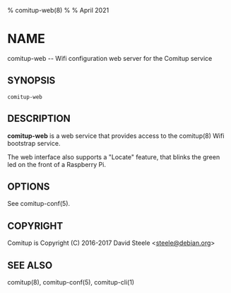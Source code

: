 % comitup-web(8)
%
% April 2021

# NAME

comitup-web -- Wifi configuration web server for the Comitup service

## SYNOPSIS

`comitup-web`

## DESCRIPTION

__comitup-web__ is a web service that provides access to the comitup(8) Wifi
bootstrap service.

The web interface also supports a "Locate" feature, that blinks the green led
on the front of a Raspberry Pi.

## OPTIONS

See comitup-conf(5).

## COPYRIGHT

Comitup is Copyright (C) 2016-2017 David Steele &lt;steele@debian.org&gt;

## SEE ALSO

comitup(8), comitup-conf(5), comitup-cli(1)
